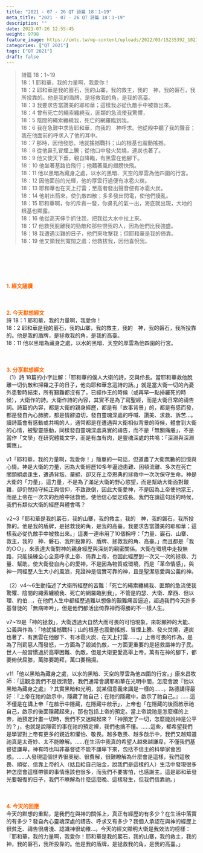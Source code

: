 ```yaml
---
title: "2021 - 07 - 26 QT 詩篇 18：1~19"
meta_title: "2021 - 07 - 26 QT 詩篇 18：1~19"
description: ""
date: 2021-07-26 12:55:45
weight: 9798
feature_image: https://cmtc.tw/wp-content/uploads/2022/03/15235392_10211799862337740_180693556567566654_o-1.webp
categories: ["QT 2021"]
tags: ["QT 2021"]
draft: false
---
```


<blockquote>詩篇 18：1~19<br />
18：1 耶和華，我的力量啊，我愛你！<br />
18：2 耶和華是我的巖石，我的山寨，我的救主，我的　神，我的磐石，我所投靠的。他是我的盾牌，是拯救我的角，是我的高臺。<br />
18：3 我要求告當讚美的耶和華；這樣我必從仇敵手中被救出來。<br />
18：4 曾有死亡的繩索纏繞我，匪類的急流使我驚懼，<br />
18：5 陰間的繩索纏繞我，死亡的網羅臨到我。<br />
18：6 我在急難中求告耶和華，向我的　神呼求。他從殿中聽了我的聲音；我在他面前的呼求入了他的耳中。<br />
18：7 那時，因他發怒，地就搖撼戰抖；山的根基也震動搖撼。<br />
18：8 從他鼻孔冒煙上騰；從他口中發火焚燒，連炭也著了。<br />
18：9 他又使天下垂，親自降臨，有黑雲在他腳下。<br />
18：10 他坐著基路伯飛行；他藉著風的翅膀快飛。<br />
18：11 他以黑暗為藏身之處，以水的黑暗、天空的厚雲為他四圍的行宮。<br />
18：12 因他面前的光輝，他的厚雲行過便有冰雹火炭。<br />
18：13 耶和華也在天上打雷；至高者發出聲音便有冰雹火炭。<br />
18：14 他射出箭來，使仇敵四散；多多發出閃電，使他們擾亂。<br />
18：15 耶和華啊，你的斥責一發，你鼻孔的氣一出，海底就出現，大地的根基也顯露。<br />
18：16 他從高天伸手抓住我，把我從大水中拉上來。<br />
18：17 他救我脫離我的勁敵和那些恨我的人，因為他們比我強盛。<br />
18：18 我遭遇災難的日子，他們來攻擊我；但耶和華是我的倚靠。<br />
18：19 他又領我到寬闊之處；他救拔我，因他喜悅我。</blockquote><br />
&nbsp;<br />
<br />
&nbsp;<br />
<br />
<span style="color: #ff6600;"><strong>1. </strong><strong>經文誦讀</strong></span><br />
<br />
<span style="color: #ff6600;"><strong> </strong></span><br />
<br />
<span style="color: #ff6600;"><strong>2. 今天默想</strong><strong>經文<br />
</strong></span>詩 18：1 耶和華，我的力量啊，我愛你！<br />
18：2 耶和華是我的巖石，我的山寨，我的救主，我的　神，我的磐石，我所投靠的。他是我的盾牌，是拯救我的角，是我的高臺。<br />
18：11 他以黑暗為藏身之處，以水的黑暗、天空的厚雲為他四圍的行宮。<br />
<br />
&nbsp;<br />
<br />
<span style="color: #ff6600;"><strong>3. 分享默想經文<br />
</strong></span>（1）詩 18篇的小字註解：「耶和華的僕人大衛的詩，交與伶長。當耶和華救他脫離一切仇敵和掃羅之手的日子，他向耶和華念這詩的話。」就是當大衛一切的內憂外患暫時結束，所有艱難都沒有了，已經作王的時候（或再早一點掃羅死的時候），大衛作的詩。大衛作詩的內容，其實不是為了寫聖經，而是大衛日常的禱告詞。詩篇的內容，都是大衛的親身經歷，都是有「故事背景」的，都是有感而發，都是發自內心肺腑，都是情辭迫切，發自靈魂深處的呼喊、讚美、求救、訴苦…。讀詩篇會有感動或共鳴的人，通常都是在遭遇與大衛相似背景的時候，體會到大衛的心情，被聖靈感動，同樣發自靈魂深處真實的禱告，而不是「無關痛癢」，不是當作「文學」在研究體裁文字，而是有血有肉，是靈魂深處的共鳴：「深淵與深淵響應」。<br />
<br />
v1「耶和華，我的力量啊，我愛你！」簡單的一句話，但道盡了大衛無數的回憶與心情。神是大衛的力量，因為大衛經歷10多年逼迫患難、困頓流離、多次在死亡關頭絕處逢生，遭遇背叛、棄絕，卻又在上帝恩典的拯救中一次次保守生命。神是大衛的「力量」，這力量，不是為了滿足大衛的野心慾望，而是幫助大衛面對艱難，卻仍然持守純正與信仰，不致跌倒，因此大衛愛神，不是因為上帝使他當王，而是上帝在一次次的危險中拯救他，使他信心堅定成長。我們在讀這句話的時候，我們有類似大衛的經歷與體會嗎？<br />
<br />
v2~3「耶和華是我的巖石，我的山寨，我的救主，我的　神，我的磐石，我所投靠的。他是我的盾牌，是拯救我的角，是我的高臺。我要求告當讚美的耶和華；這樣我必從仇敵手中被救出來。」這裏一連串用了10個稱呼：「力量、巖石、山寨、救主，我的　神、磐石、我所投靠的、盾牌、拯救我的角、高臺。」而且都是「我的○○」，來表達大衛對神的親身經歷與深刻的親密關係。大衛在環境中走投無路，只能操練全心全意呼求上帝、倚靠上帝，也因此經歷到一次又一次的拯救、力量、幫助。使大衛發自內心的愛神，不是因為物質或環境，而是「革命情感」，與神一同經歷人生大小的風浪，見證神是信實可靠的神，且是聖潔慈愛與公義的神。<br />
<br />
（2）v4～6生動描述了大衛所經歷的苦難：「死亡的繩索纏繞我、匪類的急流使我驚懼、陰間的繩索纏繞我、死亡的網羅臨到我」。不管是約瑟、大衛、摩西、但以理、約伯…，在他們人生中都經歷過難以想像的艱難痛苦逼迫，超過我們今天許多基督徒的「無病呻吟」，但是他們都活出倚靠神而得勝的不一樣人生。<br />
<br />
v7~19是「神的拯救」，大衛透過大自然大而可畏的可怕現象，來彰顯神的大能、公義與作為：「地就搖撼戰抖；山的根基也震動搖撼、冒煙上騰、發火焚燒，連炭也著了、有黑雲在他腳下、有冰雹火炭、在天上打雷……。」上帝可畏的作為，是為了刑罰惡人而發怒，一方面為了毀滅仇敵，一方面更重要的是拯救屬神的子民。世人一般習慣過於高舉困難、仇敵，但是大衛更愛高舉上帝，萬有在神的腳下，都要俯伏屈膝，萬膝要跪拜，萬口要稱揚。<br />
<br />
v11「他以黑暗為藏身之處，以水的黑暗、天空的厚雲為他四圍的行宮。」康來昌牧師：「這觀念我們不是很清楚，我們通常會講耶和華在光明中間，怎麼會說『他以黑暗為藏身之處』？其實黑暗和光明，就某個意義來講是一樣的……。路德講得最好：『上帝在祂的啟示中，隱藏了祂自己；在祂的隱藏中，啟示了祂自己。』……這不僅是在講上帝「在啟示中隱藏，在隱藏中啟示」，上帝也「在隱藏的後面啟示祂自己，啟示的後面隱藏起來」，那也包括上帝的預定。當上帝說祂是怎麼樣的上帝，祂預定計畫一切時，我們不又迷糊起來？「神預定了一切，怎麼能說神是公平的？」，也就是說隱密的事在祂的預定裡，我們也搞不懂。……這些，都希望我們是學習對上帝有更多的親近和懼怕、敬畏。越多敬畏、越多啟示中，我們又越知道祂真是太奇妙、太不能瞭解。……在生活中我真的希望人越來越謙卑，不僅我們基督徒謙卑，神有時也叫非基督徒不能不謙卑下來，包括不信主的科學家會困惑。……人發現這個世界很奧秘、很費解，很難瞭解為什麼會是這樣，我們這敬畏、順從、信靠上帝的人（姑且給自己貼金，說我們是這樣的人）生活中發現很多神怎麼會這樣帶領的事情應該也很多，而我們不要害怕，也感謝主。這是耶和華發光要報復的日子，我們不瞭解為什麼這麼晚、這樣發生，但我們信靠祂。」<br />
<br />
&nbsp;<br />
<br />
<span style="color: #ff6600;"><strong>4. 今天的回應<br />
</strong></span>今天的默想的重點，是我們在與神的關係上，真正有經歷的有多少？在生活中落實的有多少？發自內心靈魂深處的禱告、呼求又有多少？我個人承認在與神的經歷上很貧乏、禱告很膚淺、認識神很幼稚…。今天的經文顯明大衛是我效法的榜樣：「耶和華，我的力量啊，我愛你！耶和華是我的巖石，我的山寨，我的救主，我的　神，我的磐石，我所投靠的。他是我的盾牌，是拯救我的角，是我的高臺。」<br />
<br />
&nbsp;<br />
<br />
&nbsp;
        